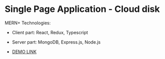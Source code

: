 # Single Page Application - Cloud disk
MERN+
Technologies: 
- Client part: React, Redux, Typescript
- Server part: MongoDB, Express.js, Node.js

- [DEMO LINK](https://react-mern-cloud.herokuapp.com/)
